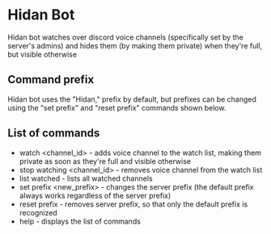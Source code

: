 # Hidan Bot
Hidan bot watches over discord voice channels (specifically set by the server's admins) and hides them (by making them private) when they're full, but visible otherwise

## Command prefix
Hidan bot uses the "Hidan," prefix by default, but prefixes can be changed using the "set prefix" and "reset prefix" commands shown below.

## List of commands
- watch <channel_id> - adds voice channel to the watch list, making them private as soon as they're full and visible otherwise
- stop watching <channel_id> - removes voice channel from the watch list
- list watched - lists all watched channels
- set prefix <new_prefix> - changes the server prefix (the default prefix always works regardless of the server prefix)
- reset prefix - removes server prefix, so that only the default prefix is recognized
- help - displays the list of commands
